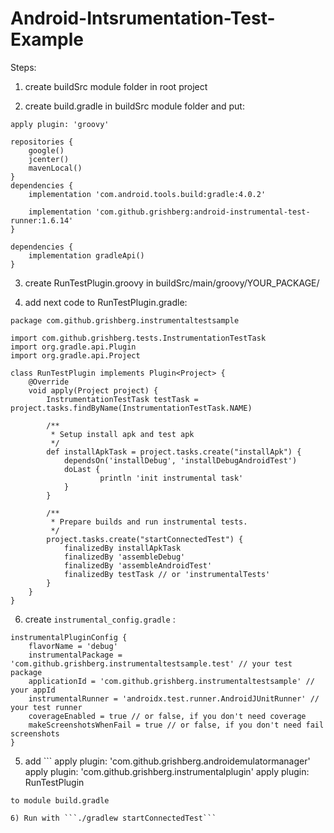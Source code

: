 # Android-Intsrumentation-Test-Example

Steps: 

1) create buildSrc module folder in root project

2) create build.gradle in buildSrc module folder and put:

```
apply plugin: 'groovy'

repositories {
    google()
    jcenter()
    mavenLocal()
}
dependencies {
    implementation 'com.android.tools.build:gradle:4.0.2'

    implementation 'com.github.grishberg:android-instrumental-test-runner:1.6.14'
}

dependencies {
    implementation gradleApi()
}

```

3) create RunTestPlugin.groovy in buildSrc/main/groovy/YOUR_PACKAGE/

4) add next code to RunTestPlugin.gradle:
```
package com.github.grishberg.instrumentaltestsample

import com.github.grishberg.tests.InstrumentationTestTask
import org.gradle.api.Plugin
import org.gradle.api.Project

class RunTestPlugin implements Plugin<Project> {
    @Override
    void apply(Project project) {
        InstrumentationTestTask testTask = project.tasks.findByName(InstrumentationTestTask.NAME)

        /**
         * Setup install apk and test apk
         */
        def installApkTask = project.tasks.create("installApk") {
            dependsOn('installDebug', 'installDebugAndroidTest')
            doLast {
                    println 'init instrumental task'
            }
        }

        /**
         * Prepare builds and run instrumental tests.
         */
        project.tasks.create("startConnectedTest") {
            finalizedBy installApkTask
            finalizedBy 'assembleDebug'
            finalizedBy 'assembleAndroidTest'
            finalizedBy testTask // or 'instrumentalTests'
        }
    }
}
```

6) create `instrumental_config.gradle` :
```
instrumentalPluginConfig {
    flavorName = 'debug'
    instrumentalPackage = 'com.github.grishberg.instrumentaltestsample.test' // your test package
    applicationId = 'com.github.grishberg.instrumentaltestsample' // your appId
    instrumentalRunner = 'androidx.test.runner.AndroidJUnitRunner' // your test runner
    coverageEnabled = true // or false, if you don't need coverage
    makeScreenshotsWhenFail = true // or false, if you don't need fail screenshots
}

```

5) add ```
apply plugin: 'com.github.grishberg.androidemulatormanager'
apply plugin: 'com.github.grishberg.instrumentalplugin'
apply plugin: RunTestPlugin
```
to module build.gradle

6) Run with ```./gradlew startConnectedTest```
   
 
   
